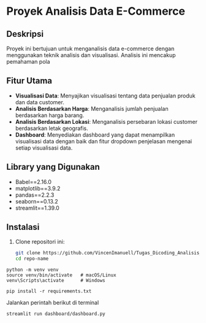 # Proyek Analisis Data E-Commerce

## Deskripsi
Proyek ini bertujuan untuk menganalisis data e-commerce dengan menggunakan teknik analisis dan visualisasi. Analisis ini mencakup pemahaman pola 

## Fitur Utama
- **Visualisasi Data**: Menyajikan visualisasi tentang data penjualan produk dan data customer.
- **Analisis Berdasarkan Harga**: Menganalisis jumlah penjualan berdasarkan harga barang.
- **Analisis Berdasarkan Lokasi**: Menganalisis persebaran lokasi customer berdasarkan letak geografis.
- **Dashboard**: Menyediakan dashboard yang dapat menampilkan visualisasi data dengan baik dan fitur dropdown penjelasan mengenai setiap visualisasi data.

## Library yang Digunakan
- Babel==2.16.0
- matplotlib==3.9.2
- pandas==2.2.3
- seaborn==0.13.2
- streamlit==1.39.0

## Instalasi
1. Clone repositori ini:
   ```bash
   git clone https://github.com/VincenImanuell/Tugas_Dicoding_Analisis_Data.git
   cd repo-name
   ```

```
python -m venv venv
source venv/bin/activate   # macOS/Linux
venv\Scripts\activate      # Windows
```

```
pip install -r requirements.txt
```

Jalankan perintah berikut di terminal
```
streamlit run dashboard/dashboard.py
```
